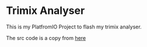 # Trimix Analyser

This is my PlatfromIO Project to flash my trimix analyser.

The src code is a copy from [here](https://www.printables.com/de/model/677331-trimix-analyser-v2)
